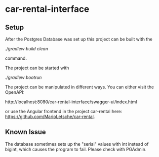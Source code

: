 # car-rental-interface
## Setup

After the Postgres Database was set up this project can be built with the

*./gradlew build clean*

command.

The project can be started with

*./gradlew bootrun*

The project can be manipulated in different ways. You can either visit the OpenAPI:

http://localhost:8080/car-rental-interface/swagger-ui/index.html

or use the Angular frontend in the project car-rental here: https://github.com/MarioLetsche/car-rental.

## Known Issue

The database sometimes sets up the "serial" values with int instead of bigint, which causes the program to fail. Please check with PGAdmin.